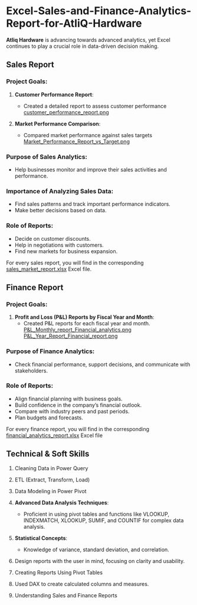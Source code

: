 # Excel-Sales-and-Finance-Analytics-Report-for-AtliQ-Hardware

**Atliq Hardware** is advancing towards advanced analytics, yet Excel continues to play a crucial role in data-driven decision making.

## Sales Report

### Project Goals:

1. **Customer Performance Report**:

   - Created a detailed report to assess customer performance [customer_performance_report.png](https://github.com/Anil-Bhukya/Excel-Sales-Financial-Analytics/blob/main/Reports/customer_performance_report.png)

2. **Market Performance Comparison**:
   - Compared market performance against sales targets [Market_Performance_Report_vs_Target.png](https://github.com/Anil-Bhukya/Excel-Sales-Financial-Analytics/blob/main/Reports/Market_Performance_Report_vs_Target.png)

### Purpose of Sales Analytics:

- Help businesses monitor and improve their sales activities and performance.

### Importance of Analyzing Sales Data:

- Find sales patterns and track important performance indicators.
- Make better decisions based on data.

### Role of Reports:

- Decide on customer discounts.
- Help in negotiations with customers.
- Find new markets for business expansion.

For every sales report, you will find in the corresponding [sales_market_report.xlsx](https://github.com/Anil-Bhukya/Excel-Sales-Financial-Analytics/blob/main/sales_market_report.xlsx) Excel file.

## Finance Report

### Project Goals:

1. **Profit and Loss (P&L) Reports by Fiscal Year and Month**:
   - Created P&L reports for each fiscal year and month.  
     [P&L_Monthly_report_Financial_analytics.png](https://github.com/Anil-Bhukya/Excel-Sales-Financial-Analytics/blob/main/Reports/P%26L_Monthly_report_Financial_analytics.png)          
     [P&L_Year_Report_Financial_report.png](https://github.com/Anil-Bhukya/Excel-Sales-Financial-Analytics/blob/main/Reports/P%26L_Year_Report_Financial_report.png)

### Purpose of Finance Analytics:

- Check financial performance, support decisions, and communicate with stakeholders.

### Role of Reports:

- Align financial planning with business goals.
- Build confidence in the company’s financial outlook.
- Compare with industry peers and past periods.
- Plan budgets and forecasts.

For every finance report, you will find in the corresponding [financial_analytics_report.xlsx](https://github.com/Anil-Bhukya/Excel-Sales-Financial-Analytics/blob/main/financial_analytics_report.xlsx) Excel file

## Technical & Soft Skills

1. Cleaning Data in Power Query
2. ETL (Extract, Transform, Load)

3. Data Modeling in Power Pivot

4. **Advanced Data Analysis Techniques**:

   - Proficient in using pivot tables and functions like VLOOKUP, INDEXMATCH, XLOOKUP, SUMIF, and COUNTIF for complex data analysis.

5. **Statistical Concepts**:

   - Knowledge of variance, standard deviation, and correlation.

6. Design reports with the user in mind, focusing on clarity and usability.

7. Creating Reports Using Pivot Tables

8. Used DAX to create calculated columns and measures.

9. Understanding Sales and Finance Reports

